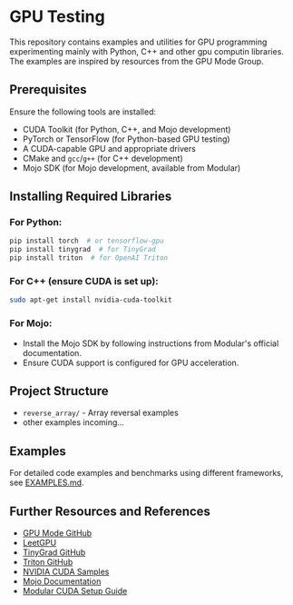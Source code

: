 # GPU Testing 

This repository contains examples and utilities for GPU programming experimenting mainly with Python, C++ and other gpu computin libraries. The examples are inspired by resources from the GPU Mode Group.

## Prerequisites

Ensure the following tools are installed:

- CUDA Toolkit (for Python, C++, and Mojo development)
- PyTorch or TensorFlow (for Python-based GPU testing)
- A CUDA-capable GPU and appropriate drivers
- CMake and `gcc`/`g++` (for C++ development)
- Mojo SDK (for Mojo development, available from Modular)

## Installing Required Libraries

### For Python:

```bash
pip install torch  # or tensorflow-gpu
pip install tinygrad  # for TinyGrad
pip install triton  # for OpenAI Triton
```

### For C++ (ensure CUDA is set up):

```bash
sudo apt-get install nvidia-cuda-toolkit
```

### For Mojo:

* Install the Mojo SDK by following instructions from Modular's official documentation.
* Ensure CUDA support is configured for GPU acceleration.

## Project Structure
- `reverse_array/` - Array reversal examples
- other examples incoming...

## Examples

For detailed code examples and benchmarks using different frameworks, see [EXAMPLES.md](EXAMPLES.md).

## Further Resources and References

* [GPU Mode GitHub](https://github.com/gpu-mode)
* [LeetGPU](https://leetgpu.com)
* [TinyGrad GitHub](https://github.com/geohot/tinygrad)
* [Triton GitHub](https://github.com/openai/triton)
* [NVIDIA CUDA Samples](https://github.com/NVIDIA/cuda-samples)
* [Mojo Documentation](https://docs.modular.com/mojo)
* [Modular CUDA Setup Guide](https://www.modular.com/mojo)



